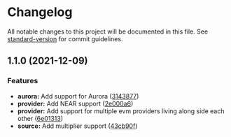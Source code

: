# Changelog

All notable changes to this project will be documented in this file. See [standard-version](https://github.com/conventional-changelog/standard-version) for commit guidelines.

## 1.1.0 (2021-12-09)


### Features

* **aurora:** Add support for Aurora ([3143877](https://github.com/fluxprotocol/oracle-provider-node/commit/3143877eb01c5017fe5bc35003f663654c495e90))
* **provider:** Add NEAR support ([2e000a6](https://github.com/fluxprotocol/oracle-provider-node/commit/2e000a6e949fdf3e94fe9fc4011d750f0618f17b))
* **provider:** Add support for multiple evm providers living along side each other ([6e01313](https://github.com/fluxprotocol/oracle-provider-node/commit/6e01313dd1336f2afba4611316047e37a9926172))
* **source:** Add multiplier support ([43cb90f](https://github.com/fluxprotocol/oracle-provider-node/commit/43cb90f8cad53bca0b6aacf899a85aae2be615f9))

